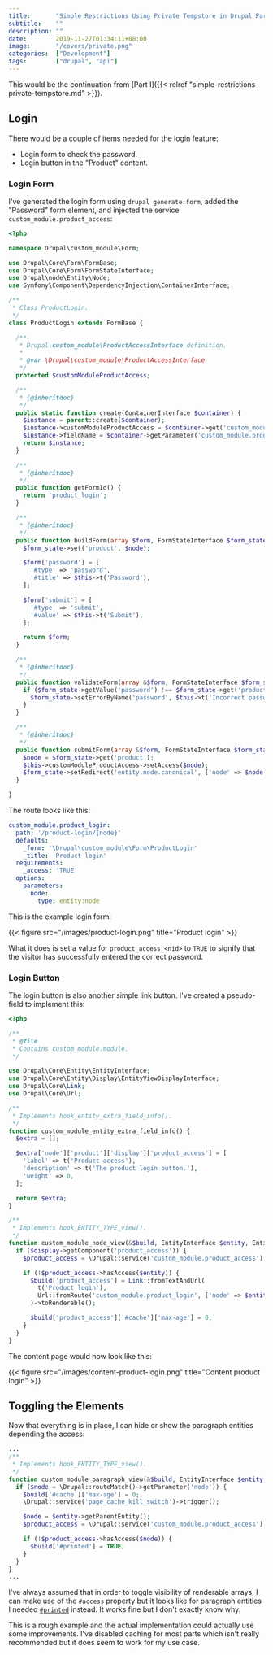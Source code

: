 ```yaml
---
title:       "Simple Restrictions Using Private Tempstore in Drupal Part II"
subtitle:    ""
description: ""
date:        2019-11-27T01:34:11+08:00
image:       "/covers/private.png"
categories:  ["Development"]
tags:        ["drupal", "api"]
---
```


This would be the continuation from [Part I]({{< relref "simple-restrictions-private-tempstore.md" >}}).

## Login

There would be a couple of items needed for the login feature:

* Login form to check the password.
* Login button in the "Product" content.

### Login Form

I've generated the login form using `drupal generate:form`, added the "Password" form element, and injected the service `custom_module.product_access`:

```php
<?php

namespace Drupal\custom_module\Form;

use Drupal\Core\Form\FormBase;
use Drupal\Core\Form\FormStateInterface;
use Drupal\node\Entity\Node;
use Symfony\Component\DependencyInjection\ContainerInterface;

/**
 * Class ProductLogin.
 */
class ProductLogin extends FormBase {

  /**
   * Drupal\custom_module\ProductAccessInterface definition.
   *
   * @var \Drupal\custom_module\ProductAccessInterface
   */
  protected $customModuleProductAccess;

  /**
   * {@inheritdoc}
   */
  public static function create(ContainerInterface $container) {
    $instance = parent::create($container);
    $instance->customModuleProductAccess = $container->get('custom_module.product_access');
    $instance->fieldName = $container->getParameter('custom_module.product_access.field_name');
    return $instance;
  }

  /**
   * {@inheritdoc}
   */
  public function getFormId() {
    return 'product_login';
  }

  /**
   * {@inheritdoc}
   */
  public function buildForm(array $form, FormStateInterface $form_state, Node $node = NULL) {
    $form_state->set('product', $node);

    $form['password'] = [
      '#type' => 'password',
      '#title' => $this->t('Password'),
    ];

    $form['submit'] = [
      '#type' => 'submit',
      '#value' => $this->t('Submit'),
    ];

    return $form;
  }

  /**
   * {@inheritdoc}
   */
  public function validateForm(array &$form, FormStateInterface $form_state) {
    if ($form_state->getValue('password') !== $form_state->get('product')->get($this->fieldName)->value) {
      $form_state->setErrorByName('password', $this->t('Incorrect password.'));
    }
  }

  /**
   * {@inheritdoc}
   */
  public function submitForm(array &$form, FormStateInterface $form_state) {
    $node = $form_state->get('product');
    $this->customModuleProductAccess->setAccess($node);
    $form_state->setRedirect('entity.node.canonical', ['node' => $node->id()]);
  }

}
```

The route looks like this:

```yaml
custom_module.product_login:
  path: '/product-login/{node}'
  defaults:
    _form: '\Drupal\custom_module\Form\ProductLogin'
    _title: 'Product login'
  requirements:
    _access: 'TRUE'
  options:
    parameters:
      node:
        type: entity:node
```

This is the example login form:

{{< figure src="/images/product-login.png" title="Product login" >}}

What it does is set a value for `product_access_<nid>` to `TRUE` to signify that the visitor has successfully entered the correct password.

### Login Button

The login button is also another simple link button. I've created a pseudo-field to implement this:

```php
<?php

/**
 * @file
 * Contains custom_module.module.
 */

use Drupal\Core\Entity\EntityInterface;
use Drupal\Core\Entity\Display\EntityViewDisplayInterface;
use Drupal\Core\Link;
use Drupal\Core\Url;

/**
 * Implements hook_entity_extra_field_info().
 */
function custom_module_entity_extra_field_info() {
  $extra = [];

  $extra['node']['product']['display']['product_access'] = [
    'label' => t('Product access'),
    'description' => t('The product login button.'),
    'weight' => 0,
  ];

  return $extra;
}

/**
 * Implements hook_ENTITY_TYPE_view().
 */
function custom_module_node_view(&$build, EntityInterface $entity, EntityViewDisplayInterface $display, $view_mode) {
  if ($display->getComponent('product_access')) {
    $product_access = \Drupal::service('custom_module.product_access');

    if (!$product_access->hasAccess($entity)) {
      $build['product_access'] = Link::fromTextAndUrl(
        t('Product login'),
        Url::fromRoute('custom_module.product_login', ['node' => $entity->id()])
      )->toRenderable();

      $build['product_access']['#cache']['max-age'] = 0;
    }
  }
}
```

The content page would now look like this:

{{< figure src="/images/content-product-login.png" title="Content product login" >}}

## Toggling the Elements

Now that everything is in place, I can hide or show the paragraph entities depending the access:

```php
...
/**
 * Implements hook_ENTITY_TYPE_view().
 */
function custom_module_paragraph_view(&$build, EntityInterface $entity, EntityViewDisplayInterface $display, $view_mode) {
  if ($node = \Drupal::routeMatch()->getParameter('node')) {
    $build['#cache']['max-age'] = 0;
    \Drupal::service('page_cache_kill_switch')->trigger();

    $node = $entity->getParentEntity();
    $product_access = \Drupal::service('custom_module.product_access');

    if (!$product_access->hasAccess($node)) {
      $build['#printed'] = TRUE;
    }
  }
}
...
```

I've always assumed that in order to toggle visibility of renderable arrays, I can make use of the `#access` property but it looks like for paragraph entities I needed [`#printed`](https://drupal.stackexchange.com/questions/248425/suitable-way-to-hide-a-paragraph-entity) instead. It works fine but I don't exactly know why.

This is a rough example and the actual implementation could actually use some improvements. I've disabled caching for most parts which isn't really recommended but it does seem to work for my use case.
